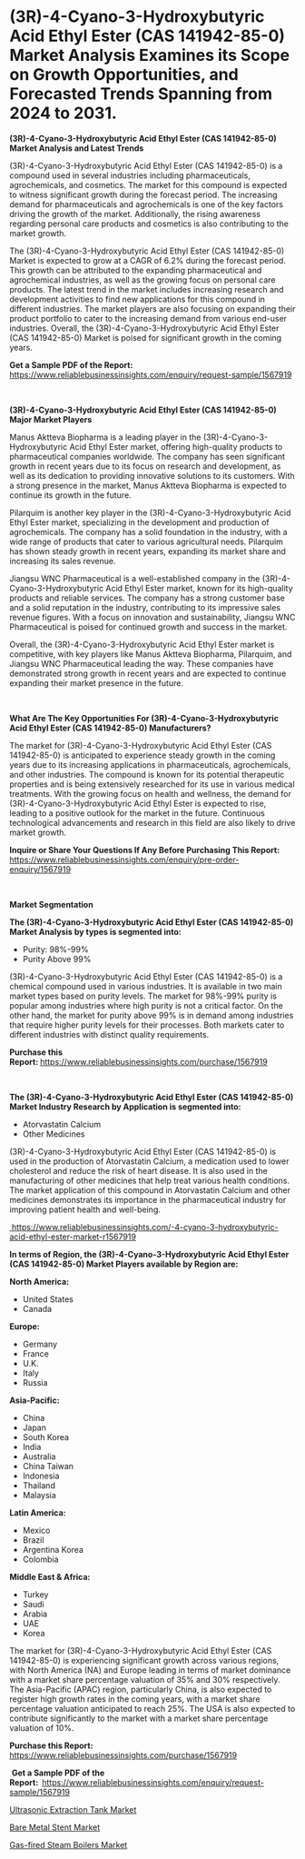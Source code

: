 <p><h1>(3R)-4-Cyano-3-Hydroxybutyric Acid Ethyl Ester (CAS 141942-85-0) Market Analysis Examines its Scope on Growth Opportunities, and Forecasted Trends Spanning from 2024 to 2031.</h1></p><p><strong>(3R)-4-Cyano-3-Hydroxybutyric Acid Ethyl Ester (CAS 141942-85-0) Market Analysis and Latest Trends</strong></p>
<p><p>(3R)-4-Cyano-3-Hydroxybutyric Acid Ethyl Ester (CAS 141942-85-0) is a compound used in several industries including pharmaceuticals, agrochemicals, and cosmetics. The market for this compound is expected to witness significant growth during the forecast period. The increasing demand for pharmaceuticals and agrochemicals is one of the key factors driving the growth of the market. Additionally, the rising awareness regarding personal care products and cosmetics is also contributing to the market growth.</p><p>The (3R)-4-Cyano-3-Hydroxybutyric Acid Ethyl Ester (CAS 141942-85-0) Market is expected to grow at a CAGR of 6.2% during the forecast period. This growth can be attributed to the expanding pharmaceutical and agrochemical industries, as well as the growing focus on personal care products. The latest trend in the market includes increasing research and development activities to find new applications for this compound in different industries. The market players are also focusing on expanding their product portfolio to cater to the increasing demand from various end-user industries. Overall, the (3R)-4-Cyano-3-Hydroxybutyric Acid Ethyl Ester (CAS 141942-85-0) Market is poised for significant growth in the coming years.</p></p>
<p><strong>Get a Sample PDF of the Report:&nbsp;</strong> <a href="https://www.reliablebusinessinsights.com/enquiry/request-sample/1567919">https://www.reliablebusinessinsights.com/enquiry/request-sample/1567919</a></p>
<p>&nbsp;</p>
<p><strong>(3R)-4-Cyano-3-Hydroxybutyric Acid Ethyl Ester (CAS 141942-85-0) Major Market Players</strong></p>
<p><p>Manus Aktteva Biopharma is a leading player in the (3R)-4-Cyano-3-Hydroxybutyric Acid Ethyl Ester market, offering high-quality products to pharmaceutical companies worldwide. The company has seen significant growth in recent years due to its focus on research and development, as well as its dedication to providing innovative solutions to its customers. With a strong presence in the market, Manus Aktteva Biopharma is expected to continue its growth in the future.</p><p>Pilarquim is another key player in the (3R)-4-Cyano-3-Hydroxybutyric Acid Ethyl Ester market, specializing in the development and production of agrochemicals. The company has a solid foundation in the industry, with a wide range of products that cater to various agricultural needs. Pilarquim has shown steady growth in recent years, expanding its market share and increasing its sales revenue.</p><p>Jiangsu WNC Pharmaceutical is a well-established company in the (3R)-4-Cyano-3-Hydroxybutyric Acid Ethyl Ester market, known for its high-quality products and reliable services. The company has a strong customer base and a solid reputation in the industry, contributing to its impressive sales revenue figures. With a focus on innovation and sustainability, Jiangsu WNC Pharmaceutical is poised for continued growth and success in the market.</p><p>Overall, the (3R)-4-Cyano-3-Hydroxybutyric Acid Ethyl Ester market is competitive, with key players like Manus Aktteva Biopharma, Pilarquim, and Jiangsu WNC Pharmaceutical leading the way. These companies have demonstrated strong growth in recent years and are expected to continue expanding their market presence in the future.</p></p>
<p>&nbsp;</p>
<p><strong>What Are The Key Opportunities For (3R)-4-Cyano-3-Hydroxybutyric Acid Ethyl Ester (CAS 141942-85-0) Manufacturers?</strong></p>
<p><p>The market for (3R)-4-Cyano-3-Hydroxybutyric Acid Ethyl Ester (CAS 141942-85-0) is anticipated to experience steady growth in the coming years due to its increasing applications in pharmaceuticals, agrochemicals, and other industries. The compound is known for its potential therapeutic properties and is being extensively researched for its use in various medical treatments. With the growing focus on health and wellness, the demand for (3R)-4-Cyano-3-Hydroxybutyric Acid Ethyl Ester is expected to rise, leading to a positive outlook for the market in the future. Continuous technological advancements and research in this field are also likely to drive market growth.</p></p>
<p><strong>Inquire or Share Your Questions If Any Before Purchasing This Report:</strong> <a href="https://www.reliablebusinessinsights.com/enquiry/pre-order-enquiry/1567919">https://www.reliablebusinessinsights.com/enquiry/pre-order-enquiry/1567919</a></p>
<p>&nbsp;</p>
<p><strong>Market Segmentation</strong></p>
<p><strong>The (3R)-4-Cyano-3-Hydroxybutyric Acid Ethyl Ester (CAS 141942-85-0) Market Analysis by types is segmented into:</strong></p>
<p><ul><li>Purity: 98%-99%</li><li>Purity Above 99%</li></ul></p>
<p><p>(3R)-4-Cyano-3-Hydroxybutyric Acid Ethyl Ester (CAS 141942-85-0) is a chemical compound used in various industries. It is available in two main market types based on purity levels. The market for 98%-99% purity is popular among industries where high purity is not a critical factor. On the other hand, the market for purity above 99% is in demand among industries that require higher purity levels for their processes. Both markets cater to different industries with distinct quality requirements.</p></p>
<p><strong>Purchase this Report:&nbsp;</strong><a href="https://www.reliablebusinessinsights.com/purchase/1567919">https://www.reliablebusinessinsights.com/purchase/1567919</a></p>
<p>&nbsp;</p>
<p><strong>The (3R)-4-Cyano-3-Hydroxybutyric Acid Ethyl Ester (CAS 141942-85-0) Market Industry Research by Application is segmented into:</strong></p>
<p><ul><li>Atorvastatin Calcium</li><li>Other Medicines</li></ul></p>
<p><p>(3R)-4-Cyano-3-Hydroxybutyric Acid Ethyl Ester (CAS 141942-85-0) is used in the production of Atorvastatin Calcium, a medication used to lower cholesterol and reduce the risk of heart disease. It is also used in the manufacturing of other medicines that help treat various health conditions. The market application of this compound in Atorvastatin Calcium and other medicines demonstrates its importance in the pharmaceutical industry for improving patient health and well-being.</p></p>
<p><a href="https://www.reliablebusinessinsights.com/-4-cyano-3-hydroxybutyric-acid-ethyl-ester-market-r1567919">&nbsp;https://www.reliablebusinessinsights.com/-4-cyano-3-hydroxybutyric-acid-ethyl-ester-market-r1567919</a></p>
<p><strong>In terms of Region, the (3R)-4-Cyano-3-Hydroxybutyric Acid Ethyl Ester (CAS 141942-85-0) Market Players available by Region are:</strong></p>
<p>
    <p> <strong> North America: </strong>
        <ul>
            <li>United States</li>
            <li>Canada</li>
        </ul>
        </p> 
    <p> <strong> Europe: </strong>
        <ul>
            <li>Germany</li>
            <li>France</li>
            <li>U.K.</li>
            <li>Italy</li>
            <li>Russia</li>
        </ul>
        </p> 
    <p> <strong> Asia-Pacific: </strong>
        <ul>
            <li>China</li>
            <li>Japan</li>
            <li>South Korea</li>
            <li>India</li>
            <li>Australia</li>
            <li>China Taiwan</li>
            <li>Indonesia</li>
            <li>Thailand</li>
            <li>Malaysia</li>
        </ul>
        </p> 
    <p> <strong> Latin America: </strong>
        <ul>
            <li>Mexico</li>
            <li>Brazil</li>
            <li>Argentina Korea</li>
            <li>Colombia</li>
        </ul>
        </p> 
    <p> <strong> Middle East & Africa: </strong>
        <ul>
            <li>Turkey</li>
            <li>Saudi</li>
            <li>Arabia</li>
            <li>UAE</li>
            <li>Korea</li>
        </ul>
    </p>
    </p>
<p><p>The market for (3R)-4-Cyano-3-Hydroxybutyric Acid Ethyl Ester (CAS 141942-85-0) is experiencing significant growth across various regions, with North America (NA) and Europe leading in terms of market dominance with a market share percentage valuation of 35% and 30% respectively. The Asia-Pacific (APAC) region, particularly China, is also expected to register high growth rates in the coming years, with a market share percentage valuation anticipated to reach 25%. The USA is also expected to contribute significantly to the market with a market share percentage valuation of 10%.</p></p>
<p><strong>Purchase this Report: </strong><a href="https://www.reliablebusinessinsights.com/purchase/1567919">https://www.reliablebusinessinsights.com/purchase/1567919</a></p>
<p>&nbsp;<strong>Get a Sample PDF of the Report:&nbsp;&nbsp;</strong><a href="https://www.reliablebusinessinsights.com/enquiry/request-sample/1567919">https://www.reliablebusinessinsights.com/enquiry/request-sample/1567919</a></p>
<p><strong></strong></p>
<p><p><a href="https://medium.com/@eloisadavis25/global-ultrasonic-extraction-tank-industry-research-report-competitive-landscape-market-size-8e1c7e35c509">Ultrasonic Extraction Tank Market</a></p><p><a href="https://github.com/troySchroederhs/Market-Research-Report-List-1/blob/main/bare-metal-stent-market.md">Bare Metal Stent Market</a></p><p><a href="https://medium.com/@nyahmertz1962/gas-fired-steam-boilers-market-trends-a-detailed-study-of-its-market-segmentation-and-analyzing-a77a894d9498">Gas-fired Steam Boilers Market</a></p></p>